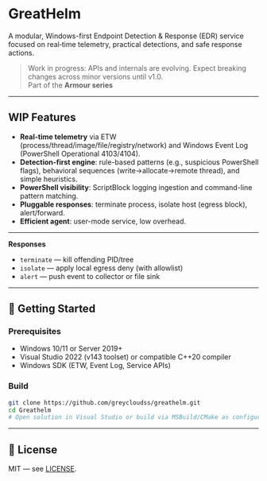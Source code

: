 # GreatHelm

A modular, Windows-first Endpoint Detection & Response (EDR) service focused on real‑time telemetry, practical detections, and safe response actions.

> Work in progress: APIs and internals are evolving. Expect breaking changes across minor versions until v1.0.  
>Part of the **Armour series**  

---

## WIP Features

* **Real-time telemetry** via ETW (process/thread/image/file/registry/network) and Windows Event Log (PowerShell Operational 4103/4104).
* **Detection-first engine**: rule-based patterns (e.g., suspicious PowerShell flags), behavioral sequences (write→allocate→remote thread), and simple heuristics.
* **PowerShell visibility**: ScriptBlock logging ingestion and command-line pattern matching.
* **Pluggable responses**: terminate process, isolate host (egress block), alert/forward.
* **Efficient agent**: user-mode service, low overhead.

---

**Responses**

* `terminate` — kill offending PID/tree
* `isolate` — apply local egress deny (with allowlist)
* `alert` — push event to collector or file sink

---

## 🚀 Getting Started

### Prerequisites

* Windows 10/11 or Server 2019+
* Visual Studio 2022 (v143 toolset) or compatible C++20 compiler
* Windows SDK (ETW, Event Log, Service APIs)

### Build

```bash
git clone https://github.com/greycloudss/greathelm.git
cd Greathelm
# Open solution in Visual Studio or build via MSBuild/CMake as configured
```

---

## 📝 License

MIT — see [LICENSE](LICENSE).
